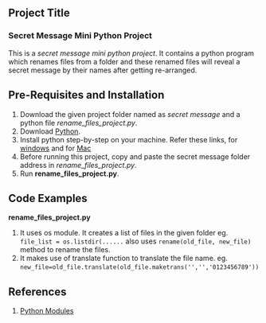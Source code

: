 ## Project Title
### Secret Message Mini Python Project
This is a *secret message mini python project*. It contains a python program which renames files from a folder and these renamed files will reveal a secret message by their names after getting re-arranged.

## Pre-Requisites and Installation
1. Download the given project folder named as *secret message* and a python file *rename_files_project.py*.
2. Download [Python](https://www.python.org/downloads/).
3. Install python step-by-step on your machine. Refer these links, for [windows](https://www.howtogeek.com/197947/how-to-install-python-on-windows/) and for [Mac](https://docs.python.org/3/using/mac.html)
4. Before running this project, copy and paste the secret message folder address in *rename_files_project.py*.
4. Run **rename_files_project.py**.

## Code Examples 
**rename_files_project.py** 
1) It uses os module. It creates a list of files in the given folder 
eg. `file_list = os.listdir(......`
also uses `rename(old_file, new_file)` method to rename the files.
2) It makes use of translate function to translate the file name.
eg. `new_file=old_file.translate(old_file.maketrans('','','0123456789'))`

## References 
1. [Python Modules](https://docs.python.org/3.2/py-modindex.html#)

